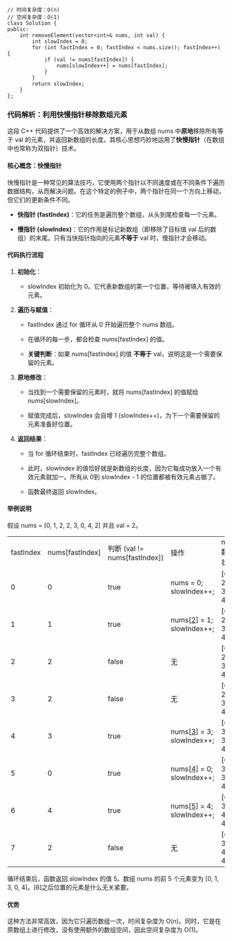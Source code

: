 
```
// 时间复杂度：O(n)
// 空间复杂度：O(1)
class Solution {
public:
    int removeElement(vector<int>& nums, int val) {
        int slowIndex = 0;
        for (int fastIndex = 0; fastIndex < nums.size(); fastIndex++) {
            if (val != nums[fastIndex]) {
                nums[slowIndex++] = nums[fastIndex];
            }
        }
        return slowIndex;
    }
};
```
### 代码解析：利用快慢指针移除数组元素

这段 C++ 代码提供了一个高效的解决方案，用于从数组 nums 中**原地**移除所有等于 val 的元素，并返回新数组的长度。其核心思想巧妙地运用了**快慢指针**（在数组中也常称为双指针）技术。

#### 核心概念：快慢指针

快慢指针是一种常见的算法技巧，它使用两个指针以不同速度或在不同条件下遍历数据结构，从而解决问题。在这个特定的例子中，两个指针在同一个方向上移动，但它们的更新条件不同。

- **快指针 (fastIndex)**：它的任务是遍历整个数组，从头到尾检查每一个元素。
    
- **慢指针 (slowIndex)**：它的作用是标记新数组（即移除了目标值 val 后的数组）的末尾。只有当快指针指向的元素**不等于** val 时，慢指针才会移动。
    

#### 代码执行流程

1. **初始化**：
    
    - slowIndex 初始化为 0。它代表新数组的第一个位置，等待被填入有效的元素。
        
2. **遍历与赋值**：
    
    - fastIndex 通过 for 循环从 0 开始遍历整个 nums 数组。
        
    - 在循环的每一步，都会检查 nums[fastIndex] 的值。
        
    - **关键判断**：如果 nums[fastIndex] 的值 **不等于** val，说明这是一个需要保留的元素。
        
3. **原地修改**：
    
    - 当找到一个需要保留的元素时，就将 nums[fastIndex] 的值赋给 nums[slowIndex]。
        
    - 赋值完成后，slowIndex 会自增 1 (slowIndex++)，为下一个需要保留的元素准备好位置。
        
4. **返回结果**：
    
    - 当 for 循环结束时，fastIndex 已经遍历完整个数组。
        
    - 此时，slowIndex 的值恰好就是新数组的长度，因为它每成功放入一个有效元素就加一。所有从 0到 slowIndex - 1 的位置都被有效元素占据了。
        
    - 函数最终返回 slowIndex。
        

#### 举例说明

假设 nums = [0, 1, 2, 2, 3, 0, 4, 2] 并且 val = 2。

|           |                 |                             |                                                                                                                                                                                                                                                                                                                                                          |                          |           |
| --------- | --------------- | --------------------------- | -------------------------------------------------------------------------------------------------------------------------------------------------------------------------------------------------------------------------------------------------------------------------------------------------------------------------------------------------------- | ------------------------ | --------- |
| fastIndex | nums[fastIndex] | 判断 (val != nums[fastIndex]) | 操作                                                                                                                                                                                                                                                                                                                                                       | nums 数组状态                | slowIndex |
| 0         | 0               | true                        | nums = 0; slowIndex++;                                                                                                                                                                                                                                                                                                                                   | [0, 1, 2, 2, 3, 0, 4, 2] | 1         |
| 1         | 1               | true                        | nums[[2](https://www.google.com/url?sa=E&q=https%3A%2F%2Fvertexaisearch.cloud.google.com%2Fgrounding-api-redirect%2FAUZIYQEkWTXquNNDx9_dybU0KQUoFwkwGLom-dZ7d7BscIHZFTWkIrTotOchSP94LtMvgA6fu-ELwGznw_5JgG9q_dE66YHqJ2j2kxVt1v00TcHYclsBZg0Z2VS3ZKrI5_Xo8uQt4nuKY6FzVDHAot3rNgCljQw%3D)] = 1; slowIndex++;                                               | [0, 1, 2, 2, 3, 0, 4, 2] | 2         |
| 2         | 2               | false                       | 无                                                                                                                                                                                                                                                                                                                                                        | [0, 1, 2, 2, 3, 0, 4, 2] | 2         |
| 3         | 2               | false                       | 无                                                                                                                                                                                                                                                                                                                                                        | [0, 1, 2, 2, 3, 0, 4, 2] | 2         |
| 4         | 3               | true                        | nums[[3](https://www.google.com/url?sa=E&q=https%3A%2F%2Fvertexaisearch.cloud.google.com%2Fgrounding-api-redirect%2FAUZIYQFpQzXsp2Yl_gYbvLU-cCtbEFkPHnZYSvvUN4RBGuLr56W7dh-34PYPsXdAX3ZJmWBB6NuBRQR3Y5k6MujLiwD-iXYxP3849syMAhuuWW8En4GFGrCh2NhdbjtzlgDnpCbnMXN1bV77gnTbnScTuE6wzZ9isNslWF40uelGQBpGYWHzl6GT4Xg7qiJf7J44Drt6uFU57Kj9)] = 3; slowIndex++; | [0, 1, 3, 2, 3, 0, 4, 2] | 3         |
| 5         | 0               | true                        | nums[[4](https://www.google.com/url?sa=E&q=https%3A%2F%2Fvertexaisearch.cloud.google.com%2Fgrounding-api-redirect%2FAUZIYQHhg6C9xHLxKx9tVaIOGR0wRAypW0huK7mqZJZj0c1BfufwlZa7aIVAE3HTpySnxgD-0Pvx2yYyHjB8dBeG6RV5lqZaZ-ctLtstolRv2Oh736gcJQyRpzlrcGqa-QjwDS_abSgO70VbF4uxdl4liyMu-aC_LDDho8HPdEM6D9DsLmWaG7tkkpyQKRwcBjdwMdFOYas%3D)] = 0; slowIndex++;   | [0, 1, 3, 0, 3, 0, 4, 2] | 4         |
| 6         | 4               | true                        | nums[[5](https://www.google.com/url?sa=E&q=https%3A%2F%2Fvertexaisearch.cloud.google.com%2Fgrounding-api-redirect%2FAUZIYQGEoxU2nCzUAWBTBNTXY3sxwI3swiScOAVDP5lbiXnYmD6OOiD4rcwCrngpfZtscQ2XWL8wUHgJozo-5jTRdLBvWfd0Q2NcEvkRQ3MBh3cM1onYvsMBXEUPrFhXx23WvRXkSBIe2IvKmRtE5IK7GL5mU69W)] = 4; slowIndex++;                                                 | [0, 1, 3, 0, 4, 0, 4, 2] | 5         |
| 7         | 2               | false                       | 无                                                                                                                                                                                                                                                                                                                                                        | [0, 1, 3, 0, 4, 0, 4, 2] | 5         |

循环结束后，函数返回 slowIndex 的值 5。数组 nums 的前 5 个元素变为 [0, 1, 3, 0, 4]。[6]之后位置的元素是什么无关紧要。

#### 优势

这种方法非常高效，因为它只遍历数组一次，时间复杂度为 O(n)。同时，它是在原数组上进行修改，没有使用额外的数组空间，因此空间复杂度为 O(1)。

